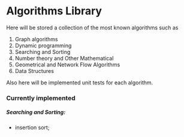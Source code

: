 # Algorithms Library

Here will be stored a collection of the most known algorithms such as

1. Graph algorithms
2. Dynamic programming
3. Searching and Sorting
4. Number theory and Other Mathematical
5. Geometrical and Network Flow Algorithms
6. Data Structures

Also here will be implemented unit tests for each algorithm.

### Currently implemented
##### Searching and Sorting:
- insertion sort;
